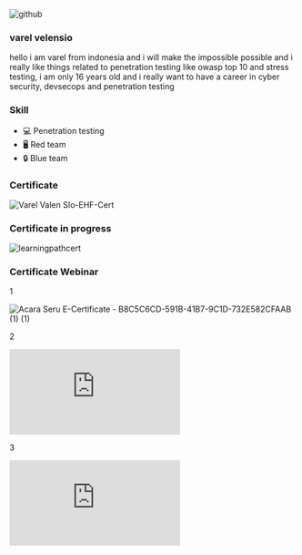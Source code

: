 ![github](https://user-images.githubusercontent.com/105418279/175369622-a37c143e-7616-4469-9bd3-ca93b658d591.png)



### varel velensio

hello i am varel from indonesia and i will make the impossible possible and i really like things related to penetration testing like owasp top 10 and stress testing, i am only 16 years old and i really want to have a career in cyber security, devsecops and penetration testing

### Skill 

- :computer: Penetration testing
- :desktop_computer: Red team 
- :lock: Blue team

### Certificate
![Varel Valen SIo-EHF-Cert](https://user-images.githubusercontent.com/105418279/175371698-14276a8e-cda8-4050-be73-b8ac0e0f0181.jpg)

### Certificate in progress
![learningpathcert](https://user-images.githubusercontent.com/105418279/175463045-81970986-3624-4f82-9918-a6f9ae84173d.png)

### Certificate Webinar

1

![Acara Seru E-Certificate - B8C5C6CD-591B-41B7-9C1D-732E582CFAAB (1) (1)](https://user-images.githubusercontent.com/105418279/177988102-0cdd5080-578a-4884-b38b-9bb033753f59.png)

2

![Varel Valen Sio e-Sertifikat.pdf](https://github.com/varelvalensio/varelvalensio/files/9071969/Varel.Valen.Sio.e-Sertifikat.pdf)

3

![Sertifikat Varel Valen sio Dari Kelas Online Cara Mudah Bikin  Website.pdf](https://github.com/varelvalensio/varelvalensio/files/9071970/Sertifikat.Varel.Valen.sio.Dari.Kelas.Online.Cara.Mudah.Bikin.Website.pdf)
